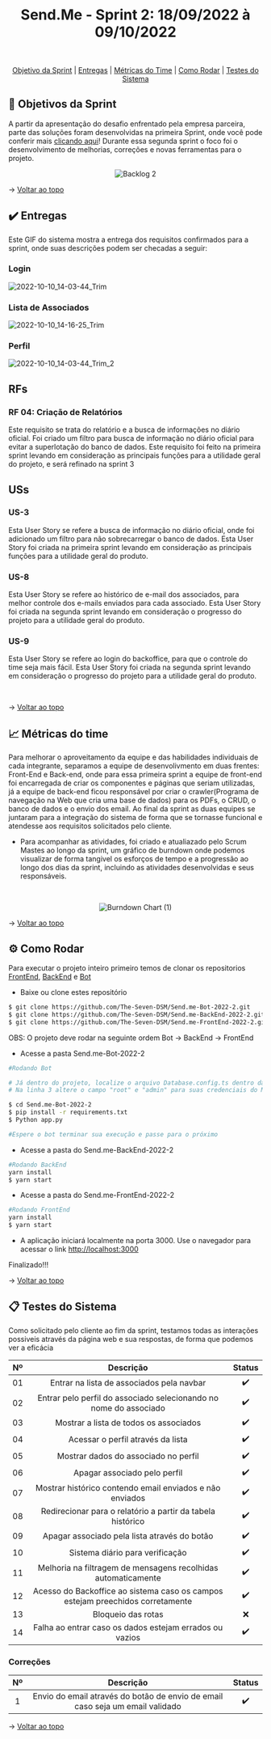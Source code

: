 
<h1 align="center"> Send.Me - Sprint 2: 18/09/2022 à 09/10/2022 </h1>

            
<br id="topo">
<p align="center">
    <a href="#objetivo">Objetivo da Sprint</a>  |  
    <a href="#entrega">Entregas</a>  |
    <a href="#metrica">Métricas do Time</a> |
    <a href="#como rodar">Como Rodar</a> |
    <a href="#testes">Testes do Sistema</a> 
</p>

<span id="objetivo">

## :dart: Objetivos da Sprint
A partir da apresentação do desafio enfrentado pela empresa parceira, parte das soluções foram desenvolvidas na primeira Sprint, onde você pode conferir mais [clicando aqui](https://github.com/The-Seven-DSM/Send.me-Documentacao-2022-2/tree/Send.me-Sprint-1)! Durante essa segunda sprint o foco foi o desenvolvimento de melhorias, correções e novas ferramentas para o projeto. 

<div align="center">

![Backlog 2](https://user-images.githubusercontent.com/101061910/194674948-f7b5ebfe-8052-4e0e-a978-96794056d697.jpg)

</div>

→ [Voltar ao topo](#topo)

<span id="entrega">

## :heavy_check_mark: Entregas

Este GIF do sistema mostra a entrega dos requisitos confirmados para a sprint, onde suas descrições podem ser checadas a seguir:
    
### Login 
![2022-10-10_14-03-44_Trim](https://user-images.githubusercontent.com/96298784/194959695-38aca9b7-a863-48b7-8733-6676190f2e5f.gif)

### Lista de Associados
![2022-10-10_14-16-25_Trim](https://user-images.githubusercontent.com/96298784/194959687-ec72a864-fd70-4d72-afb3-1ef8fd4ee552.gif)

### Perfil
![2022-10-10_14-03-44_Trim_2](https://user-images.githubusercontent.com/96298784/194959693-ae091edd-68ec-4a14-bf4d-a832a3c3da69.gif)





<h2>RFs</h2>

### RF 04: Criação de Relatórios
Este requisito se trata do relatório e a busca de informações no diário oficial. Foi criado um filtro para busca de informação no diário oficial para evitar a superlotação do banco de dados. Este requisito foi feito na primeira sprint levando em consideração as principais funções para a utilidade geral do projeto, e será refinado na sprint 3

<h2>USs</h2>

### US-3
Esta User Story se refere a busca de informação no diário oficial, onde foi adicionado um filtro para não sobrecarregar o banco de dados. Esta User Story foi criada na primeira sprint levando em consideração as principais funções para a utilidade geral do produto.

### US-8
Esta User Story se refere ao histórico de e-mail dos associados, para melhor controle dos e-mails enviados para cada associado. Esta User Story foi criada na segunda sprint levando em consideração o progresso do projeto para a utilidade geral do produto.

### US-9
Esta User Story se refere ao login do backoffice, para que o controle do time seja mais fácil. Esta User Story foi criada na segunda sprint levando em consideração o progresso do projeto para a utilidade geral do produto.

<br>
            
→ [Voltar ao topo](#topo)

<span id="metrica">

## :chart_with_upwards_trend: Métricas do time
Para melhorar o aproveitamento da equipe e das habilidades individuais de cada integrante, separamos a equipe de desenvolivmento em duas frentes: Front-End e Back-end, onde para essa primeira sprint a equipe de front-end foi encarregada de criar os componentes e páginas que seriam utilizadas, já a equipe de back-end ficou responsável por criar o crawler(Programa de navegação na Web que cria uma base de dados) para os PDFs, o CRUD, o banco de dados e o envio dos email. Ao final da sprint as duas equipes se juntaram para a integração do sistema de forma que se tornasse funcional e atendesse aos requisitos solicitados pelo cliente.

- Para acompanhar as atividades, foi criado e atualiazado pelo Scrum Mastes ao longo da sprint, um gráfico de burndown onde podemos visualizar de forma tangivel os esforços de tempo e a progressão ao longo dos dias da sprint, incluindo as atividades desenvolvidas e seus responsáveis.

<br>
<div align="center">
            
![Burndown Chart (1)](https://user-images.githubusercontent.com/92696799/194780302-42e7bbe3-c870-4941-9f0c-93648c3e3c24.png)

</div>
    
→ [Voltar ao topo](#topo)

<span id="como rodar">

## :gear: Como Rodar

Para executar o projeto inteiro primeiro temos de clonar os repositorios [FrontEnd](https://github.com/The-Seven-DSM/Send.me-FrontEnd-2022-2), [BackEnd](https://github.com/The-Seven-DSM/Send.me-BackEnd-2022-2) e [Bot](https://github.com/The-Seven-DSM/Send.me-Bot-2022-2)


- Baixe ou clone estes repositório
```bash
$ git clone https://github.com/The-Seven-DSM/Send.me-Bot-2022-2.git
$ git clone https://github.com/The-Seven-DSM/Send.me-BackEnd-2022-2.git
$ git clone https://github.com/The-Seven-DSM/Send.me-FrontEnd-2022-2.git
```

OBS: O projeto deve rodar na seguinte ordem Bot -> BackEnd -> FrontEnd

- Acesse a pasta Send.me-Bot-2022-2 
```bash
#Rodando Bot

# Já dentro do projeto, localize o arquivo Database.config.ts dentro da pasta config 
# Na linha 3 altere o campo "root" e "admin" para suas credenciais do MySQL

$ cd Send.me-Bot-2022-2
$ pip install -r requirements.txt
$ Python app.py

#Espere o bot terminar sua execução e passe para o próximo 
```

- Acesse a pasta do Send.me-BackEnd-2022-2
```bash
#Rodando BackEnd
yarn install
$ yarn start
```

- Acesse a pasta do Send.me-FrontEnd-2022-2
```bash
#Rodando FrontEnd
yarn install
$ yarn start
```

- A aplicação iniciará localmente na porta 3000. Use o navegador para acessar o link [http://localhost:3000](http://localhost:3000)

Finalizado!!!

→ [Voltar ao topo](#topo)

<span id="testes">

## :clipboard: Testes do Sistema

Como solicitado pelo cliente ao fim da sprint, testamos todas as interações possiveis através da página web e sua respostas, de forma que podemos ver a eficácia

<div align="center">
    
| Nº | Descrição | Status |
|:--:|:----------:|:----------------:|
| 01 | Entrar na lista de associados pela navbar | ✔️ | 
| 02 | Entrar pelo perfil do associado selecionando no nome do associado | ✔️ | 
| 03 | Mostrar a lista de todos os associados | ✔️ |
| 04 | Acessar o perfil através da lista | ✔️ |
| 05 | Mostrar dados do associado no perfil | ✔️ |
| 06 | Apagar associado pelo perfil | ✔️ | 
| 07 | Mostrar histórico contendo email enviados e não enviados | ✔️ | 
| 08 | Redirecionar para o relatório a partir da tabela histórico | ✔️ |           
| 09 | Apagar associado pela lista através do botão| ✔️ |
| 10 | Sistema diário para verificação | ✔️ |
| 11 | Melhoria na filtragem de mensagens recolhidas automaticamente | ✔️ |
| 12 | Acesso do Backoffice ao sistema caso os campos estejam preechidos corretamente | ✔️ |
| 13 | Bloqueio das rotas | ❌ |
| 14 | Falha ao entrar caso os dados estejam errados ou vazios | ✔️ |

</div>

### Correções

<div align="center">

| Nº | Descrição | Status |
|:--:|:----------:|:----------------:|
| 1 | Envio do email através do botão de envio de email caso seja um email validado  | ✔️ |

 </div> 
 
→ [Voltar ao topo](#topo)

